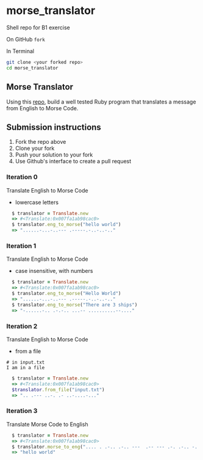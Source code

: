 # morse_translator
Shell repo for B1 exercise

On GitHub
`fork`

In Terminal

```bash
git clone <your forked repo>
cd morse_translator
```

## Morse Translator  
Using this [repo](https://github.com/turingschool-examples/morse_translator), build a well tested Ruby program that translates a message from English to Morse Code.  


## Submission instructions

1. Fork the repo above
2. Clone your fork
3. Push your solution to your fork
4. Use Github's interface to create a pull request

### Iteration 0
Translate English to Morse Code    
* lowercase letters

```ruby
  $ translator = Translate.new
  => #<Translate:0x007fa1ab98cac0>
  $ translator.eng_to_morse("hello world")
  => "......-...-..--- .-----.-..-..-.."
```

### Iteration 1  
Translate English to Morse Code  
* case insensitive, with numbers  

```ruby
  $ translator = Translate.new
  => #<Translate:0x007fa1ab98cac0>
  $ translator.eng_to_morse("Hello World")
  => "......-...-..--- .-----.-..-..-.."
  $ translator.eng_to_morse("There are 3 ships")
  => "-......-.. .-.-.. ...-- ..........--...."
```

### Iteration 2  
Translate English to Morse Code  
* from a file  

```
# in input.txt
I am in a file
```

```ruby
  $ translator = Translate.new
  => #<Translate:0x007fa1ab98cac0>
  $translator.from_file("input.txt")
  => ".. .--- ..-. .- ..-....-..."
```

### Iteration 3
Translate Morse Code to English  

```ruby
  $ translator = Translate.new
  => #<Translate:0x007fa1ab98cac0>
  $ translator.morse_to_eng(".... . .-.. .-.. ---  .-- --- .-. .-.. -..")
  => "hello world"
```
